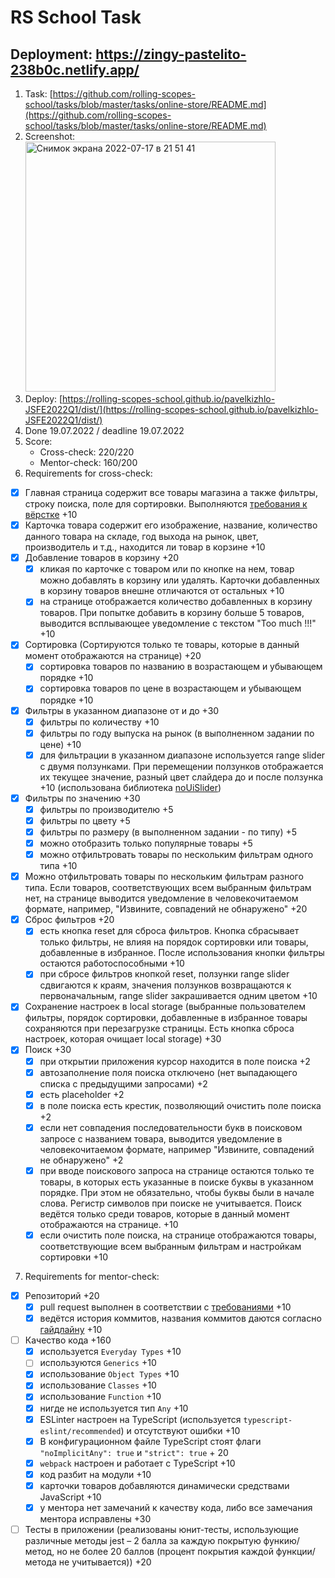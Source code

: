 # RS School Task
## Deployment: https://zingy-pastelito-238b0c.netlify.app/

1. Task: [https://github.com/rolling-scopes-school/tasks/blob/master/tasks/online-store/README.md](https://github.com/rolling-scopes-school/tasks/blob/master/tasks/online-store/README.md)
2. Screenshot: <img width="400" alt="Снимок экрана 2022-07-17 в 21 51 41" src="https://user-images.githubusercontent.com/94741768/179420625-fc1045c1-feda-4402-bf55-f125a33f2ed6.png">
3. Deploy: [https://rolling-scopes-school.github.io/pavelkizhlo-JSFE2022Q1/dist/](https://rolling-scopes-school.github.io/pavelkizhlo-JSFE2022Q1/dist/)
4. Done 19.07.2022 / deadline 19.07.2022
5. Score:
    - Cross-check: 220/220
    - Mentor-check: 160/200
6. Requirements for cross-check:

- [x] Главная страница содержит все товары магазина а также фильтры, строку поиска, поле для сортировки. Выполняются [требования к вёрстке](https://github.com/rolling-scopes-school/tasks/blob/master/tasks/online-store/README.md#verstka) +10
- [x] Карточка товара содержит его изображение, название, количество данного товара на складе, год выхода на рынок, цвет, производитель и т.д., находится ли товар в корзине +10
- [x] Добавление товаров в корзину +20
  - [x] кликая по карточке с товаром или по кнопке на нем, товар можно добавлять в корзину или удалять. Карточки добавленных в корзину товаров внешне отличаются от остальных +10
  - [x] на странице отображается количество добавленных в корзину товаров. При попытке добавить в корзину больше 5 товаров, выводится всплывающее уведомление с текстом "Too much !!!" +10
- [x] Сортировка (Сортируются только те товары, которые в данный момент отображаются на странице) +20
  - [x] сортировка товаров по названию в возрастающем и убывающем порядке +10
  - [x] сортировка товаров по цене в возрастающем и убывающем порядке +10
- [x] Фильтры в указанном диапазоне от и до +30
  - [x] фильтры по количеству +10
  - [x] фильтры по году выпуска на рынок (в выполненном задании по цене) +10
  - [x] для фильтрации в указанном диапазоне используется range slider с двумя ползунками. При перемещении ползунков отображается их текущее значение, разный цвет слайдера до и после ползунка +10 (использована библиотека [noUiSlider](https://refreshless.com/nouislider/))
- [x] Фильтры по значению +30
  - [x] фильтры по производителю +5
  - [x] фильтры по цвету +5
  - [x] фильтры по размеру (в выполненном задании - по типу) +5
  - [x] можно отобразить только популярные товары +5
  - [x] можно отфильтровать товары по нескольким фильтрам одного типа +10
- [x] Можно отфильтровать товары по нескольким фильтрам разного типа. Если товаров, соответствующих всем выбранным фильтрам нет, на странице выводится уведомление в человекочитаемом формате, например, "Извините, совпадений не обнаружено" +20
- [x] Сброс фильтров +20
  - [x] есть кнопка reset для сброса фильтров. Кнопка сбрасывает только фильтры, не влияя на порядок сортировки или товары, добавленные в избранное. После использования кнопки фильтры остаются работоспособными +10
  - [x] при сбросе фильтров кнопкой reset, ползунки range slider сдвигаются к краям, значения ползунков возвращаются к первоначальным, range slider закрашивается одним цветом +10
- [x] Сохранение настроек в local storage (выбранные пользователем фильтры, порядок сортировки, добавленные в избранное товары сохраняются при перезагрузке страницы. Есть кнопка сброса настроек, которая очищает local storage) +30
- [x] Поиск +30
  - [x] при открытии приложения курсор находится в поле поиска +2
  - [x] автозаполнение поля поиска отключено (нет выпадающего списка с предыдущими запросами) +2
  - [x] есть placeholder +2
  - [x] в поле поиска есть крестик, позволяющий очистить поле поиска +2
  - [x] если нет совпадения последовательности букв в поисковом запросе с названием товара, выводится уведомление в человекочитаемом формате, например "Извините, совпадений не обнаружено" +2
  - [x] при вводе поискового запроса на странице остаются только те товары, в которых есть указанные в поиске буквы в указанном порядке. При этом не обязательно, чтобы буквы были в начале слова. Регистр символов при поиске не учитывается. Поиск ведётся только среди товаров, которые в данный момент отображаются на странице. +10
  - [x] если очистить поле поиска, на странице отображаются товары, соответствующие всем выбранным фильтрам и настройкам сортировки +10

7. Requirements for mentor-check:

- [x] Репозиторий +20
  - [x] pull request выполнен в соответствии с [требованиями](https://docs.rs.school/#/pull-request-review-process?id=%D0%A2%D1%80%D0%B5%D0%B1%D0%BE%D0%B2%D0%B0%D0%BD%D0%B8%D1%8F-%D0%BA-pull-request-pr) +10
  - [x] ведётся история коммитов, названия коммитов даются согласно [гайдлайну](https://docs.rs.school/#/git-convention) +10

- [ ] Качество кода +160
  - [x] используется `Everyday Types` +10
  - [ ] используются `Generics` +10
  - [x] использование `Object Types` +10
  - [x] использование `Classes` +10
  - [x] использование `Function` +10
  - [x] нигде не используется тип `Any` +10
  - [x] ESLinter настроен на TypeScript (используется `typescript-eslint/recommended`) и отсутствуют ошибки +10
  - [x] В конфигурационном файле TypeScript стоят флаги `"noImplicitAny": true` и `"strict": true` + 20
  - [x] `webpack` настроен и работает с TypeScript +10
  - [x] код разбит на модули +10
  - [x] карточки товаров добавляются динамически средствами JavaScript +10
  - [x] у ментора нет замечаний к качеству кода, либо все замечания ментора исправлены +30

- [ ] Тесты в приложении (реализованы юнит-тесты, использующие различные методы jest – 2 балла за каждую покрытую функию/метод, но не более 20 баллов (процент покрытия каждой функции/метода не учитывается)) +20
